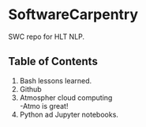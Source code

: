 # SoftwareCarpentry
SWC repo for HLT NLP. 

## Table of Contents
1. Bash lessons learned.
2. Github
3. Atmospher cloud computing   
-Atmo is great!
4. Python ad Jupyter notebooks.
